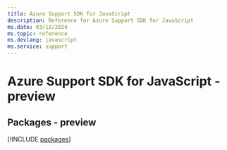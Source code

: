 ```yaml
---
title: Azure Support SDK for JavaScript
description: Reference for Azure Support SDK for JavaScript
ms.date: 03/12/2024
ms.topic: reference
ms.devlang: javascript
ms.service: support
---
```

# Azure Support SDK for JavaScript - preview
## Packages - preview
[!INCLUDE [packages](support-index.md)]